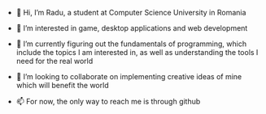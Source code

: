 - 👋 Hi, I’m Radu, a student at Computer Science University in Romania


- 👀 I’m interested in game, desktop applications and web development


- 🌱 I’m currently figuring out the fundamentals of programming, which include the topics I am interested in, as well as understanding the tools I need for the real world


- 💞️ I’m looking to collaborate on implementing creative ideas of mine which will benefit the world


- 📫 For now, the only way to reach me is through github 

<!---
raducornea/raducornea is a ✨ special ✨ repository because its `README.md` (this file) appears on your GitHub profile.
You can click the Preview link to take a look at your changes.
--->
